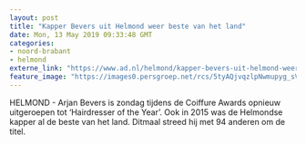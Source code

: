 ```yaml
---
layout: post
title: "Kapper Bevers uit Helmond weer beste van het land"
date: Mon, 13 May 2019 09:33:48 GMT
categories: 
- noord-brabant 
- helmond 
externe_link: "https://www.ad.nl/helmond/kapper-bevers-uit-helmond-weer-beste-van-het-land~a696bffd/"
feature_image: "https://images0.persgroep.net/rcs/5tyAQjvqzlpNwmupyg_sVdpfwEA/diocontent/100740661/_fitwidth/400/?appId=21791a8992982cd8da851550a453bd7f&quality=0.7"
---
```


HELMOND - Arjan Bevers is zondag tijdens de Coiffure Awards opnieuw uitgeroepen tot ‘Hairdresser of the Year’. Ook in 2015 was de Helmondse kapper al de beste van het land. Ditmaal streed hij met 94 anderen om de titel.
